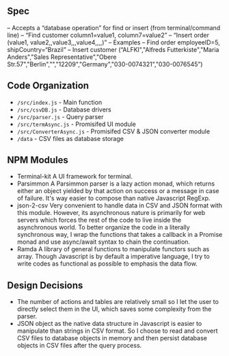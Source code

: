 ## Spec
– Accepts a “database operation” for find or insert (from terminal/command line)
  – “Find customer column1=value1, column7=value2”
  – “Insert order (value1, value2,,value3,,,value4,,,,)”
– Examples
  – Find order employeeID=5, shipCountry=“Brazil”
  – Insert customer (“ALFKI","Alfreds Futterkiste","Maria Anders","Sales Representative","Obere Str.57","Berlin","","12209","Germany","030-0074321","030-0076545”)

## Code Organization
- `/src/index.js` - Main function
- `/src/csvDB.js` - Database drivers
- `/src/parser.js` - Query parser
- `/src/termAsync.js` - Promisifed UI module
- `/src/ConverterAsync.js` - Promisifed CSV & JSON converter module
- `/data` - CSV files as database storage

## NPM Modules
- Terminal-kit
  A UI framework for terminal.
- Parsimmon
  A Parsimmon parser is a lazy action monad, which returns either an object yielded by that action on success or a message in case of failure. 
  It's way easier to compose than native Javascript RegExp.
- json-2-csv
  Very convenient to handle data in CSV and JSON format with this module. However, its asynchronous nature is primarily for web servers which forces the rest of the code to live inside the asynchronous world. To better organize the code in a literally synchronous way, I wrap the functions that takes a callback in a Promise monad and use async/await syntax to chain the continuation.
- Ramda
  A library of general functions to manipulate functors such as array. Though Javascript is by default a imperative language, I try to write codes as functional as possible to emphasis the data flow.

## Design Decisions
- The number of actions and tables are relatively small so I let the user to directly select them in the UI, which saves some complexity from the parser.
- JSON object as the native data structure in Javascript is easier to manipulate than strings in CSV format. So I choose to read and convert CSV files to database objects in memory and then persist database objects in CSV files after the query process.